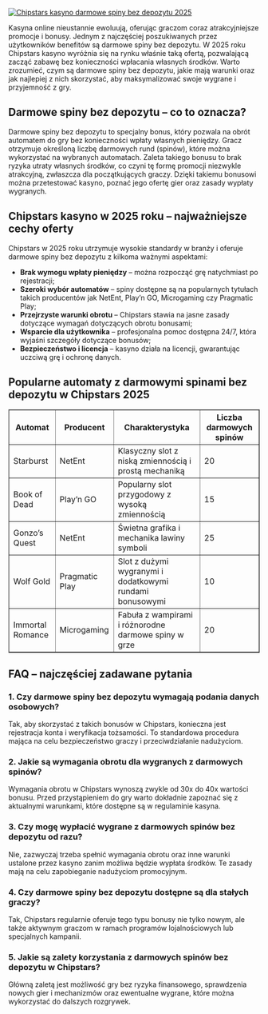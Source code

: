 [![Chipstars kasyno darmowe spiny bez depozytu 2025](https://123-caf.pages.dev/gitsignup.png)](https://vrmoo.ru/Bt82HjjY)

<p>Kasyna online nieustannie ewoluują, oferując graczom coraz atrakcyjniejsze promocje i bonusy. Jednym z najczęściej poszukiwanych przez użytkowników benefitów są darmowe spiny bez depozytu. W 2025 roku Chipstars kasyno wyróżnia się na rynku właśnie taką ofertą, pozwalającą zacząć zabawę bez konieczności wpłacania własnych środków. Warto zrozumieć, czym są darmowe spiny bez depozytu, jakie mają warunki oraz jak najlepiej z nich skorzystać, aby maksymalizować swoje wygrane i przyjemność z gry.</p>  <h2>Darmowe spiny bez depozytu – co to oznacza?</h2> <p>Darmowe spiny bez depozytu to specjalny bonus, który pozwala na obrót automatem do gry bez konieczności wpłaty własnych pieniędzy. Gracz otrzymuje określoną liczbę darmowych rund (spinów), które można wykorzystać na wybranych automatach. Zaleta takiego bonusu to brak ryzyka utraty własnych środków, co czyni tę formę promocji niezwykle atrakcyjną, zwłaszcza dla początkujących graczy. Dzięki takiemu bonusowi można przetestować kasyno, poznać jego ofertę gier oraz zasady wypłaty wygranych.</p>  <h2>Chipstars kasyno w 2025 roku – najważniejsze cechy oferty</h2> <p>Chipstars w 2025 roku utrzymuje wysokie standardy w branży i oferuje darmowe spiny bez depozytu z kilkoma ważnymi aspektami:</p> <ul> <li><strong>Brak wymogu wpłaty pieniędzy</strong> – można rozpocząć grę natychmiast po rejestracji;</li> <li><strong>Szeroki wybór automatów</strong> – spiny dostępne są na popularnych tytułach takich producentów jak NetEnt, Play’n GO, Microgaming czy Pragmatic Play;</li> <li><strong>Przejrzyste warunki obrotu</strong> – Chipstars stawia na jasne zasady dotyczące wymagań dotyczących obrotu bonusami;</li> <li><strong>Wsparcie dla użytkownika</strong> – profesjonalna pomoc dostępna 24/7, która wyjaśni szczegóły dotyczące bonusów;</li> <li><strong>Bezpieczeństwo i licencja</strong> – kasyno działa na licencji, gwarantując uczciwą grę i ochronę danych.</li> </ul>  <h2>Popularne automaty z darmowymi spinami bez depozytu w Chipstars 2025</h2> <table border="1" cellspacing="0" cellpadding="6"> <thead> <tr> <th>Automat</th> <th>Producent</th> <th>Charakterystyka</th> <th>Liczba darmowych spinów</th> </tr> </thead> <tbody> <tr> <td>Starburst</td> <td>NetEnt</td> <td>Klasyczny slot z niską zmiennością i prostą mechaniką</td> <td>20</td> </tr> <tr> <td>Book of Dead</td> <td>Play’n GO</td> <td>Popularny slot przygodowy z wysoką zmiennością</td> <td>15</td> </tr> <tr> <td>Gonzo’s Quest</td> <td>NetEnt</td> <td>Świetna grafika i mechanika lawiny symboli</td> <td>25</td> </tr> <tr> <td>Wolf Gold</td> <td>Pragmatic Play</td> <td>Slot z dużymi wygranymi i dodatkowymi rundami bonusowymi</td> <td>10</td> </tr> <tr> <td>Immortal Romance</td> <td>Microgaming</td> <td>Fabuła z wampirami i różnorodne darmowe spiny w grze</td> <td>20</td> </tr> </tbody> </table>  <h2>FAQ – najczęściej zadawane pytania</h2> <h3>1. Czy darmowe spiny bez depozytu wymagają podania danych osobowych?</h3> <p>Tak, aby skorzystać z takich bonusów w Chipstars, konieczna jest rejestracja konta i weryfikacja tożsamości. To standardowa procedura mająca na celu bezpieczeństwo graczy i przeciwdziałanie nadużyciom.</p>  <h3>2. Jakie są wymagania obrotu dla wygranych z darmowych spinów?</h3> <p>Wymagania obrotu w Chipstars wynoszą zwykle od 30x do 40x wartości bonusu. Przed przystąpieniem do gry warto dokładnie zapoznać się z aktualnymi warunkami, które dostępne są w regulaminie kasyna.</p>  <h3>3. Czy mogę wypłacić wygrane z darmowych spinów bez depozytu od razu?</h3> <p>Nie, zazwyczaj trzeba spełnić wymagania obrotu oraz inne warunki ustalone przez kasyno zanim możliwa będzie wypłata środków. Te zasady mają na celu zapobieganie nadużyciom promocyjnym.</p>  <h3>4. Czy darmowe spiny bez depozytu dostępne są dla stałych graczy?</h3> <p>Tak, Chipstars regularnie oferuje tego typu bonusy nie tylko nowym, ale także aktywnym graczom w ramach programów lojalnościowych lub specjalnych kampanii.</p>  <h3>5. Jakie są zalety korzystania z darmowych spinów bez depozytu w Chipstars?</h3> <p>Główną zaletą jest możliwość gry bez ryzyka finansowego, sprawdzenia nowych gier i mechanizmów oraz ewentualne wygrane, które można wykorzystać do dalszych rozgrywek.</p>